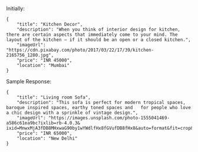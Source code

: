 Initially:

    {
        "title": "Kitchen Decor",
        "description": "When you think of interior design for kitchen, there are certain aspects that immediately come to your mind. The layout of the kitchen — if it should be an open or a closed kitchen.",
        "imageUrl": "https://cdn.pixabay.com/photo/2017/03/22/17/39/kitchen-2165756_1280.jpg",
        "price": "INR 45000",
        "location": "Mumbai"
    }

Sample Response:

    {
        "title": "Living room Sofa",
        "description": "This sofa is perfect for modern tropical spaces, baroque inspired spaces, earthy toned spaces and   for people who love a chic design with a sprinkle of vintage design.",
        "imageUrl": "https://images.unsplash.com/photo-1555041469-a586c61ea9bc?ixlib=rb-4.0.3&  ixid=MnwxMjA3fDB8MHxwaG90by1wYWdlfHx8fGVufDB8fHx8&auto=format&fit=crop&w=1770&q=80",
        "price": "INR 65000",
        "location": "New Delhi"
    }

